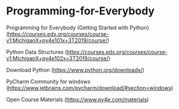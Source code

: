 # Programming-for-Everybody

Programming for Everybody (Getting Started with Python)
(https://courses.edx.org/courses/course-v1:MichiganX+py4e101x+3T2019/course/)

Python Data Structures
(https://courses.edx.org/courses/course-v1:MichiganX+py4e102x+3T2019/course/)

Download Python
(https://www.python.org/downloads/)

PyCharm Community for windows
(https://www.jetbrains.com/pycharm/download/#section=windows)

Open Course Materials
(https://www.py4e.com/materials)
